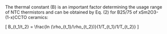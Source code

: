The thermal constant (B) is an important factor determining the usage range of 
NTC thermistors and can be obtained by Eq. (2) for B25/75 of xSm2O3-(1-x)CCTO
ceramics:

\[ B_{t_1/t_2} = \frac{ln (\rho_{t_1}/\rho_{t_2})}{1/T_{t_1}/1/T_{t_2}} \]
